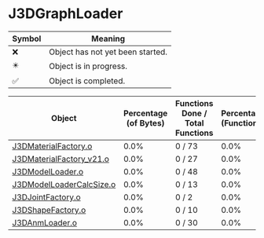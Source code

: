 # J3DGraphLoader
| Symbol | Meaning 
| ------------- | ------------- 
| :x: | Object has not yet been started. 
| :eight_pointed_black_star: | Object is in progress. 
| :white_check_mark: | Object is completed. 


| Object | Percentage (of Bytes) | Functions Done / Total Functions | Percentage (Functions) | Status 
| ------------- | ------------- | ------------- | ------------- | ------------- 
| [J3DMaterialFactory.o](https://github.com/shibbo/Petari/blob/master/docs/lib/JSystem/J3DGraphLoader/J3DMaterialFactory.md) | 0.0% | 0 / 73 | 0.0% | :x: 
| [J3DMaterialFactory_v21.o](https://github.com/shibbo/Petari/blob/master/docs/lib/JSystem/J3DGraphLoader/J3DMaterialFactory_v21.md) | 0.0% | 0 / 27 | 0.0% | :x: 
| [J3DModelLoader.o](https://github.com/shibbo/Petari/blob/master/docs/lib/JSystem/J3DGraphLoader/J3DModelLoader.md) | 0.0% | 0 / 48 | 0.0% | :x: 
| [J3DModelLoaderCalcSize.o](https://github.com/shibbo/Petari/blob/master/docs/lib/JSystem/J3DGraphLoader/J3DModelLoaderCalcSize.md) | 0.0% | 0 / 13 | 0.0% | :x: 
| [J3DJointFactory.o](https://github.com/shibbo/Petari/blob/master/docs/lib/JSystem/J3DGraphLoader/J3DJointFactory.md) | 0.0% | 0 / 2 | 0.0% | :x: 
| [J3DShapeFactory.o](https://github.com/shibbo/Petari/blob/master/docs/lib/JSystem/J3DGraphLoader/J3DShapeFactory.md) | 0.0% | 0 / 10 | 0.0% | :x: 
| [J3DAnmLoader.o](https://github.com/shibbo/Petari/blob/master/docs/lib/JSystem/J3DGraphLoader/J3DAnmLoader.md) | 0.0% | 0 / 30 | 0.0% | :x: 
